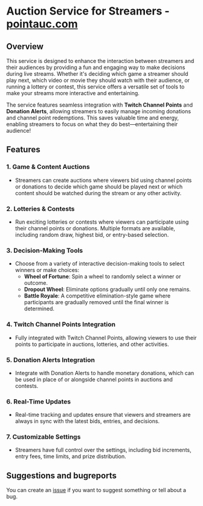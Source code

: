 # Auction Service for Streamers - [pointauc.com](https://pointauc.com)

## Overview

This service is designed to enhance the interaction between streamers and their audiences by providing a fun and engaging way to make decisions during live streams. Whether it's deciding which game a streamer should play next, which video or movie they should watch with their audience, or running a lottery or contest, this service offers a versatile set of tools to make your streams more interactive and entertaining.

The service features seamless integration with **Twitch Channel Points** and **Donation Alerts**, allowing streamers to easily manage incoming donations and channel point redemptions. This saves valuable time and energy, enabling streamers to focus on what they do best—entertaining their audience!

## Features

### 1. **Game & Content Auctions**
   - Streamers can create auctions where viewers bid using channel points or donations to decide which game should be played next or which content should be watched during the stream or any other activity.

### 2. **Lotteries & Contests**
   - Run exciting lotteries or contests where viewers can participate using their channel points or donations. Multiple formats are available, including random draw, highest bid, or entry-based selection.

### 3. **Decision-Making Tools**
   - Choose from a variety of interactive decision-making tools to select winners or make choices:
     - **Wheel of Fortune**: Spin a wheel to randomly select a winner or outcome.
     - **Dropout Wheel**: Eliminate options gradually until only one remains.
     - **Battle Royale**: A competitive elimination-style game where participants are gradually removed until the final winner is determined.

### 4. **Twitch Channel Points Integration**
   - Fully integrated with Twitch Channel Points, allowing viewers to use their points to participate in auctions, lotteries, and other activities.

### 5. **Donation Alerts Integration**
   - Integrate with Donation Alerts to handle monetary donations, which can be used in place of or alongside channel points in auctions and contests.

### 6. **Real-Time Updates**
   - Real-time tracking and updates ensure that viewers and streamers are always in sync with the latest bids, entries, and decisions.

### 7. **Customizable Settings**
   - Streamers have full control over the settings, including bid increments, entry fees, time limits, and prize distribution.

## Suggestions and bugreports

You can create an [issue](https://github.com/Pointauc/pointauc_frontend/issues) if you want to suggest something or tell about a bug.
